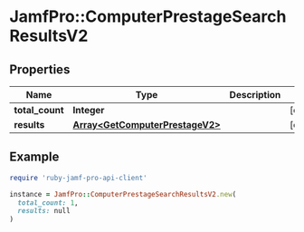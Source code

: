 # JamfPro::ComputerPrestageSearchResultsV2

## Properties

| Name | Type | Description | Notes |
| ---- | ---- | ----------- | ----- |
| **total_count** | **Integer** |  | [optional] |
| **results** | [**Array&lt;GetComputerPrestageV2&gt;**](GetComputerPrestageV2.md) |  | [optional] |

## Example

```ruby
require 'ruby-jamf-pro-api-client'

instance = JamfPro::ComputerPrestageSearchResultsV2.new(
  total_count: 1,
  results: null
)
```

